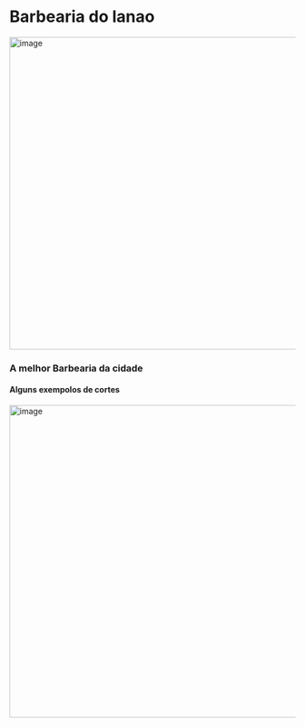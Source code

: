 <!DOCTYPE html>
<html lang="en">
<head>
    <meta charset="UTF-8">
    <meta http-equiv="X-UA-Compatible" content="IE=edge">
    <meta name="viewport" content="width=device-width, initial-scale=1.0">
    <title>Barbearia do lanao</title>
    <link rel="stylesheet" href="estilo.css">
</head>
<body>
    <div class="num">
        <h1>Barbearia do lanao</h1>
    </div>
    <img src="foto1.jpg" alt="image" width="1550px" height="550px">   
    <nav>
        <h3>A melhor Barbearia da cidade</h3> 
        <h4>Alguns exempolos de cortes</h4>
        <img src="foto2.webp" alt="image" width="1550" height="550">
    </nav>     
</body>
</html>
